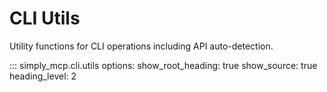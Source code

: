 # CLI Utils

Utility functions for CLI operations including API auto-detection.

::: simply_mcp.cli.utils
    options:
      show_root_heading: true
      show_source: true
      heading_level: 2
